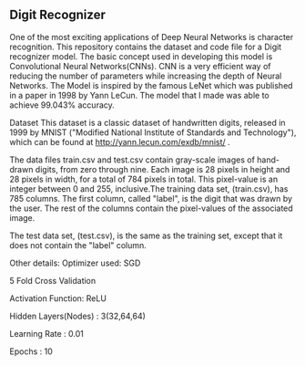 Digit Recognizer 
------------------
 
One of the most exciting applications of Deep Neural Networks is character recognition. This repository contains the dataset and code file for a Digit recognizer model.
The basic concept used in developing this model is Convolutional Neural Networks(CNNs). CNN is a very efficient way of reducing the number of parameters while increasing the depth of Neural Networks. The Model is inspired by the famous LeNet which was published in a paper in 1998 by Yann LeCun. 
The model that I made was able to achieve 99.043% accuracy.
 
Dataset
This dataset is a classic dataset of handwritten digits, released in 1999 by MNIST ("Modified National Institute of Standards and Technology"), which can be found at http://yann.lecun.com/exdb/mnist/ .
 
The data files train.csv and test.csv contain gray-scale images of hand-drawn digits, from zero through nine.
Each image is 28 pixels in height and 28 pixels in width, for a total of 784 pixels in total. This pixel-value is an integer between 0 and 255, inclusive.The training data set, (train.csv), has 785 columns. The first column, called "label", is the digit that was drawn by the user. The rest of the columns contain the pixel-values of the associated image.
 
The test data set, (test.csv), is the same as the training set, except that it does not contain the "label" column.

Other details:
Optimizer used: SGD

5 Fold Cross Validation

Activation Function: ReLU

Hidden Layers(Nodes) : 3(32,64,64)

Learning Rate : 0.01

Epochs : 10
